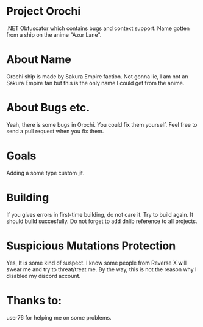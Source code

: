 # Project Orochi
.NET Obfuscator which contains bugs and context support. Name gotten from a ship on the anime "Azur Lane".

# About Name
Orochi ship is made by Sakura Empire faction. Not gonna lie, I am not an Sakura Empire fan but this is the only name I could get from the anime.

# About Bugs etc.
Yeah, there is some bugs in Orochi. You could fix them yourself. Feel free to send a pull request when you fix them.

# Goals
Adding a some type custom jit.

# Building
If you gives errors in first-time building, do not care it. Try to build again. It should build succesfully. Do not forget to add dnlib reference to all projects.

# Suspicious Mutations Protection
Yes, It is some kind of suspect. I know some people from Reverse X will swear me and try to threat/treat me.
By the way, this is not the reason why I disabled my discord account.

# Thanks to:
user76 for helping me on some problems.

